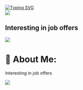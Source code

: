 [![Typing SVG](https://readme-typing-svg.demolab.com?font=Fira+Code&vCenter=true&multiline=true&width=435&height=70&lines=Danila;Junior+Java+Developer)](https://git.io/typing-svg)\
![](https://komarev.com/ghpvc/?username=elseff)

## Interesting in job offers

<img src="[https://github-readme-stats.vercel.app/api?username=elseff](https://github-readme-stats.vercel.app/api?username=elseff&show_icons=true&theme=radical"/>

# 💫 About Me:
Interesting in job offers

![](https://github-readme-stats.vercel.app/api?username=elseff&theme=radical&hide_border=false&include_all_commits=false&count_private=false)<br/>
